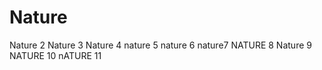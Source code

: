 # Nature
Nature 2
Nature 3
Nature 4
nature 5
nature 6
nature7
NATURE 8
Nature 9
NATURE 10
nATURE 11
